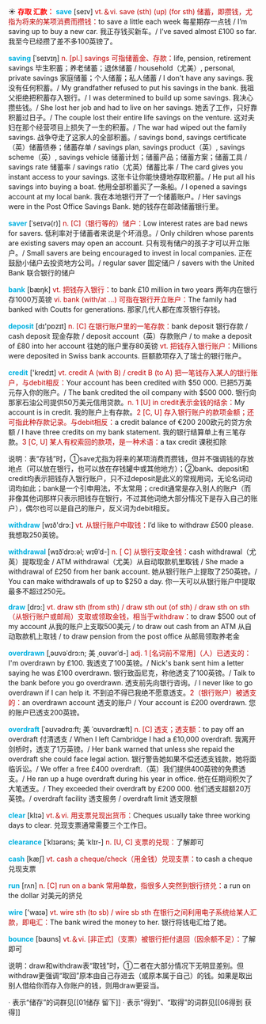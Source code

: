 ☀ <font color="red">**存取 汇款：**</font>
<font color="sky blue">**save**</font> [seɪv] 
<font color="#c00000">vt.＆vi. save (sth) (up) (for sth) 储蓄，即攒钱，尤指为将来的某项消费而攒钱：</font>to save a little each week 每星期存一点钱 / I’m saving up to buy a new car. 我正存钱买新车。/ I’ve saved almost £100 so far. 我至今已经攒了差不多100英镑了。
           
<font color="sky blue">**saving**</font> [ˈseɪvɪŋ]
<font color="#c00000">n. [pl.] savings 可指储蓄金、存款：</font>life, pension, retirement savings 毕生积蓄；养老储蓄；退休储蓄 / household（尤美）, personal, private savings 家庭储蓄；个人储蓄；私人储蓄 / I don't have any savings. 我没有任何积蓄。/ My grandfather refused to put his savings in the bank. 我祖父拒绝把积蓄存入银行。/ I was determined to build up some savings. 我决心攒些钱。/ She lost her job and had to live on her savings. 她丢了工作，只好靠积蓄过日子。/ The couple lost their entire life savings on the venture. 这对夫妇在那个经营项目上损失了一生的积蓄。/ The war had wiped out the family savings. 战争夺走了这家人的全部积蓄。/ savings bond, savings certificate（英）储蓄债券；储蓄存单 / savings plan, savings product（英）, savings scheme（英）, savings vehicle 储蓄计划；储蓄产品；储蓄方案；储蓄工具 / savings rate 储蓄率 / savings ratio（尤英）储蓄比率 / The card gives you instant access to your savings. 这张卡让你能快捷地存取积蓄。/ He put all his savings into buying a boat. 他用全部积蓄买了一条船。/ I opened a savings account at my local bank. 我在本地银行开了一个储蓄账户。/ Her savings were in the Post Office Savings Bank. 她的钱存在邮政储蓄银行里。
           
<font color="sky blue">**saver**</font> [ˈseɪvə(r)]
<font color="#c00000">n. [C]（银行等的）储户：</font>Low interest rates are bad news for savers. 低利率对于储蓄者来说是个坏消息。/ Only children whose parents are existing savers may open an account. 只有现有储户的孩子才可以开立账户。/ Small savers are being encouraged to invest in local companies. 正在鼓励小储户去投资地方公司。/ regular saver 固定储户 / savers with the United Bank 联合银行的储户

<font color="sky blue">**bank**</font> [bæŋk] 
<font color="#c00000">vt. 把钱存入银行：</font>to bank £10 million in two years 两年内在银行存1000万英镑 <font color="#c00000">vi. bank (with/at …) 可指在银行开立账户：</font>The family had banked with Coutts for generations. 那家几代人都在库茨银行存钱。

<font color="sky blue">**deposit**</font> [dɪ'pɒzɪt] 
<font color="#c00000">n. [C] 在银行账户里的一笔存款：</font>bank deposit 银行存款 / cash deposit 现金存款 / deposit account（英）存款账户 / to make a deposit of £80 into her account 往她的账户里存80英镑 <font color="#c00000">vt. 把钱存入银行账户：</font>Millions were deposited in Swiss bank accounts. 巨额款项存入了瑞士的银行账户。

<font color="sky blue">**credit**</font> ['kredɪt] 
<font color="#c00000">vt. credit A (with B) / credit B (to A) 把一笔钱存入某人的银行账户，与debit相反：</font>Your account has been credited with $50 000. 已把5万美元存入你的账户。/ The bank credited the oil company with $500 000. 银行向那家石油公司提供50万美元信用贷款。<font color="#c00000">n. 1 [U] in credit表示金钱的结余：</font>My account is in credit. 我的账户上有存款。<font color="#c00000">2 [C, U] 存入银行账户的款项金额；还可指此种存款记录。与debit相反：</font>a credit balance of €200 200欧元的贷方余额 / I have three credits on my bank statement. 我的银行结算单上有三笔存款。<font color="#c00000">3 [C, U] 某人有权索回的款项，是一种术语：</font>a tax credit 课税扣除

说明：表“存钱”时，①save尤指为将来的某项消费而攒钱，但并不强调钱的存放地点（可以放在银行，也可以放在存钱罐中或其他地方）；②bank、deposit和credit均表示把钱存入银行账户，只不过deposit是此义的常规用词，无论名词动词均如此；bank是一个引申用法，不太常用；credit通常是存入别人的账户（而非像其他词那样只表示把钱存在银行，不过其他词绝大部分情况下是存入自己的账户），偶尔也可以是自己的账户，反义词为debit相反。

<font color="sky blue">**withdraw**</font> [wɪð'drɔ:] 
<font color="#c00000">vt. 从银行账户中取钱：</font>I’d like to withdraw £500 please. 我想取250英镑。
           
<font color="sky blue">**withdrawal**</font> [wɪðˈdrɔ:əl; wɪθˈd-] 
<font color="#c00000">n. [ C] 从银行支取金钱：</font>cash withdrawal（尤英）提取现金 / ATM withdrawal（尤美）从自动取款机里取钱 / She made a withdrawal of £250 from her bank account. 她从银行账户上提取了250英镑。/ You can make withdrawals of up to $250 a day. 你一天可以从银行账户中提取最多不超过250元。
 
<font color="sky blue">**draw**</font> [drɔ:] 
<font color="#c00000">vt. draw sth (from sth) / draw sth out (of sth) / draw sth on sth（从银行账户或邮局）支取或领取金钱，相当于withdraw：</font>to draw $500 out of my account 从我的账户上支取500美元 / to draw out cash from an ATM 从自动取款机上取钱 / to draw pension from the post office 从邮局领取养老金
           
<font color="sky blue">**overdrawn**</font> [ˌəʊvəˈdrɔ:n; 美 ˌoʊvərˈd-]
<font color="#c00000">adj. 1 [名词前不常用]（人）已透支的：</font>I'm overdrawn by £100. 我透支了100英镑。/ Nick's bank sent him a letter saying he was £100 overdrawn. 银行致函尼克，称他透支了100英镑。/ Talk to the bank before you go overdrawn. 透支前先向银行咨询。/ I never like to go overdrawn if I can help it. 不到迫不得已我绝不愿意透支。<font color="#c00000">2（银行账户）被透支的：</font>an overdrawn account 透支的账户 / Your account is £200 overdrawn. 您的账户已透支200英镑。

<font color="sky blue">**overdraft**</font> [ˈəʊvədrɑ:ft; 美 ˈoʊvərdræft]
<font color="#c00000">n. [C] 透支；透支额：</font>to pay off an overdraft 付清透支 / When I left Cambridge I had a £10,000 overdraft. 我离开剑桥时，透支了1万英镑。/ Her bank warned that unless she repaid the overdraft she could face legal action. 银行警告她如果不偿还透支钱款，她将面临诉讼。/ We offer a free £400 overdraft.（英）我们提供400英镑的免费透支。/ He ran up a huge overdraft during his year in office. 他在任期间积欠了大笔透支。/ They exceeded their overdraft by £200 000. 他们透支超额20万英镑。/ overdraft facility 透支服务 / overdraft limit 透支限额

<font color="sky blue">**clear**</font> [klɪə] 
<font color="#c00000">vt.＆vi. 用支票兑现出货币：</font>Cheques usually take three working days to clear. 兑现支票通常需要三个工作日。
           
<font color="sky blue">**clearance**</font> [ˈklɪərəns; 美 ˈklɪr-]
<font color="#c00000">n. [U, C] 支票的兑现：</font>了解即可

<font color="sky blue">**cash**</font> [kæʃ] 
<font color="#c00000">vt. cash a cheque/check（用金钱）兑现支票：</font>to cash a cheque 兑现支票

<font color="sky blue">**run**</font> [rʌn] 
<font color="#c00000">n. [C] run on a bank 常用单数，指很多人突然到银行挤兑：</font>a run on the dollar 对美元的挤兑

<font color="sky blue">**wire**</font> ['waɪə] 
<font color="#c00000">vt. wire sth (to sb) / wire sb sth 在银行之间利用电子系统给某人汇款，即电汇：</font>The bank wired the money to her. 银行将钱电汇给了她。

<font color="sky blue">**bounce**</font> [baʊns] 
<font color="#c00000">vt.＆vi. [非正式]（支票）被银行拒付退回（因余额不足）：</font>了解即可

说明：draw和withdraw表“取钱”时，①二者在大部分情况下无明显差别。但withdraw更强调“取回”原本由自己存进去（或原本属于自己）的钱。如果是取出别人借给你而存入你账户的钱，则用draw更妥当。

· 表示“储存”的词群见[[01储存 留下]]
· 表示“得到”、“取得”的词群见[[06得到 获得]]
